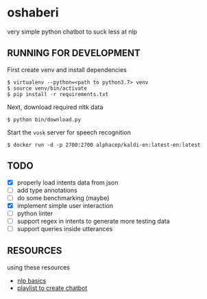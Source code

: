 
# oshaberi

very simple python chatbot to suck less at nlp

## RUNNING FOR DEVELOPMENT

First create venv and install dependencies
```
$ virtualenv --python=<path to python3.7> venv
$ source venv/bin/activate
$ pip install -r requirements.txt
```

Next, download required nltk data
```
$ python bin/download.py
```

Start the `vosk` server for speech recognition
```
$ docker run -d -p 2700:2700 alphacep/kaldi-en:latest-en:latest
```

## TODO

- [x] properly load intents data from json
- [ ] add type annotations
- [ ] do some benchmarking (maybe)
- [x] implement simple user interaction
- [ ] python linter
- [ ] support regex in intents to generate more testing data
- [ ] support queries inside utterances

## RESOURCES

using these resources
- [nlp basics](https://realpython.com/nltk-nlp-python/)
- [playlist to create chatbot](https://www.youtube.com/watch?v=RpWeNzfSUHw&list=PLqnslRFeH2UrFW4AUgn-eY37qOAWQpJyg)
